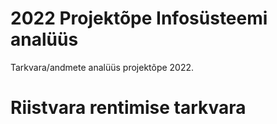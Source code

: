# 2022 Projektõpe Infosüsteemi analüüs
Tarkvara/andmete analüüs projektõpe 2022.

# Riistvara rentimise tarkvara
